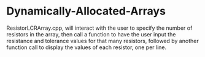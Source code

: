 Dynamically-Allocated-Arrays
============================
ResistorLCRArray.cpp, will interact with the user to specify the number of resistors in the array, 
then call a function to have the user input the resistance and tolerance values for that many resistors, 
followed by another function call to display the values of each resistor, one per line.
